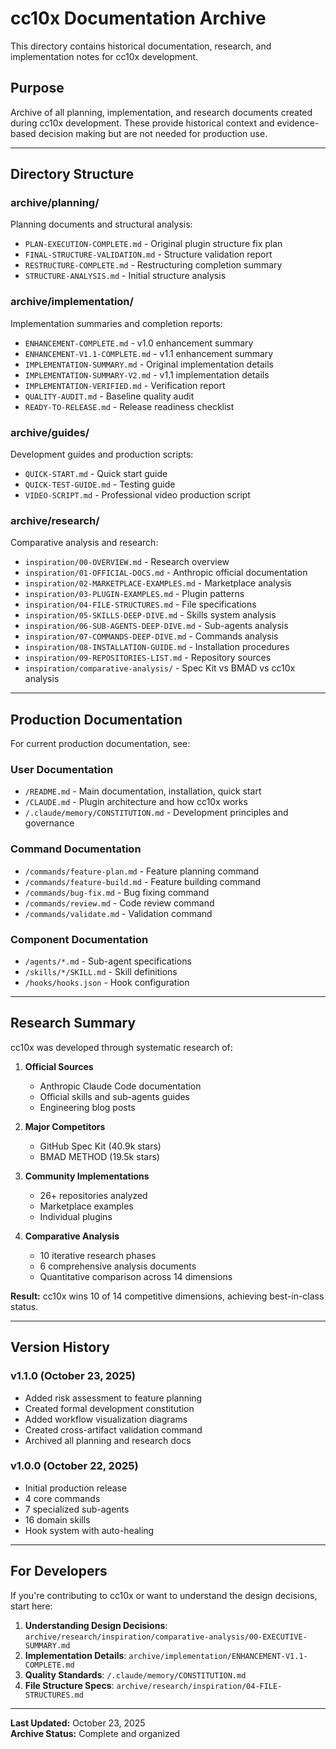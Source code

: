 # cc10x Documentation Archive

This directory contains historical documentation, research, and implementation notes for cc10x development.

## Purpose

Archive of all planning, implementation, and research documents created during cc10x development. These provide historical context and evidence-based decision making but are not needed for production use.

---

## Directory Structure

### archive/planning/
Planning documents and structural analysis:
- `PLAN-EXECUTION-COMPLETE.md` - Original plugin structure fix plan
- `FINAL-STRUCTURE-VALIDATION.md` - Structure validation report
- `RESTRUCTURE-COMPLETE.md` - Restructuring completion summary
- `STRUCTURE-ANALYSIS.md` - Initial structure analysis

### archive/implementation/
Implementation summaries and completion reports:
- `ENHANCEMENT-COMPLETE.md` - v1.0 enhancement summary
- `ENHANCEMENT-V1.1-COMPLETE.md` - v1.1 enhancement summary
- `IMPLEMENTATION-SUMMARY.md` - Original implementation details
- `IMPLEMENTATION-SUMMARY-V2.md` - v1.1 implementation details
- `IMPLEMENTATION-VERIFIED.md` - Verification report
- `QUALITY-AUDIT.md` - Baseline quality audit
- `READY-TO-RELEASE.md` - Release readiness checklist

### archive/guides/
Development guides and production scripts:
- `QUICK-START.md` - Quick start guide
- `QUICK-TEST-GUIDE.md` - Testing guide
- `VIDEO-SCRIPT.md` - Professional video production script

### archive/research/
Comparative analysis and research:
- `inspiration/00-OVERVIEW.md` - Research overview
- `inspiration/01-OFFICIAL-DOCS.md` - Anthropic official documentation
- `inspiration/02-MARKETPLACE-EXAMPLES.md` - Marketplace analysis
- `inspiration/03-PLUGIN-EXAMPLES.md` - Plugin patterns
- `inspiration/04-FILE-STRUCTURES.md` - File specifications
- `inspiration/05-SKILLS-DEEP-DIVE.md` - Skills system analysis
- `inspiration/06-SUB-AGENTS-DEEP-DIVE.md` - Sub-agents analysis
- `inspiration/07-COMMANDS-DEEP-DIVE.md` - Commands analysis
- `inspiration/08-INSTALLATION-GUIDE.md` - Installation procedures
- `inspiration/09-REPOSITORIES-LIST.md` - Repository sources
- `inspiration/comparative-analysis/` - Spec Kit vs BMAD vs cc10x analysis

---

## Production Documentation

For current production documentation, see:

### User Documentation
- `/README.md` - Main documentation, installation, quick start
- `/CLAUDE.md` - Plugin architecture and how cc10x works
- `/.claude/memory/CONSTITUTION.md` - Development principles and governance

### Command Documentation
- `/commands/feature-plan.md` - Feature planning command
- `/commands/feature-build.md` - Feature building command
- `/commands/bug-fix.md` - Bug fixing command
- `/commands/review.md` - Code review command
- `/commands/validate.md` - Validation command

### Component Documentation
- `/agents/*.md` - Sub-agent specifications
- `/skills/*/SKILL.md` - Skill definitions
- `/hooks/hooks.json` - Hook configuration

---

## Research Summary

cc10x was developed through systematic research of:

1. **Official Sources**
   - Anthropic Claude Code documentation
   - Official skills and sub-agents guides
   - Engineering blog posts

2. **Major Competitors**
   - GitHub Spec Kit (40.9k stars)
   - BMAD METHOD (19.5k stars)

3. **Community Implementations**
   - 26+ repositories analyzed
   - Marketplace examples
   - Individual plugins

4. **Comparative Analysis**
   - 10 iterative research phases
   - 6 comprehensive analysis documents
   - Quantitative comparison across 14 dimensions

**Result:** cc10x wins 10 of 14 competitive dimensions, achieving best-in-class status.

---

## Version History

### v1.1.0 (October 23, 2025)
- Added risk assessment to feature planning
- Created formal development constitution
- Added workflow visualization diagrams
- Created cross-artifact validation command
- Archived all planning and research docs

### v1.0.0 (October 22, 2025)
- Initial production release
- 4 core commands
- 7 specialized sub-agents
- 16 domain skills
- Hook system with auto-healing

---

## For Developers

If you're contributing to cc10x or want to understand the design decisions, start here:

1. **Understanding Design Decisions**: `archive/research/inspiration/comparative-analysis/00-EXECUTIVE-SUMMARY.md`
2. **Implementation Details**: `archive/implementation/ENHANCEMENT-V1.1-COMPLETE.md`
3. **Quality Standards**: `/.claude/memory/CONSTITUTION.md`
4. **File Structure Specs**: `archive/research/inspiration/04-FILE-STRUCTURES.md`

---

**Last Updated:** October 23, 2025  
**Archive Status:** Complete and organized

